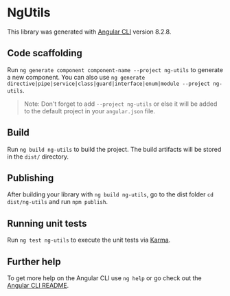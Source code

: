 # NgUtils

This library was generated with [Angular CLI](https://github.com/angular/angular-cli) version 8.2.8.

## Code scaffolding

Run `ng generate component component-name --project ng-utils` to generate a new component. You can also use `ng generate directive|pipe|service|class|guard|interface|enum|module --project ng-utils`.
> Note: Don't forget to add `--project ng-utils` or else it will be added to the default project in your `angular.json` file. 

## Build

Run `ng build ng-utils` to build the project. The build artifacts will be stored in the `dist/` directory.

## Publishing

After building your library with `ng build ng-utils`, go to the dist folder `cd dist/ng-utils` and run `npm publish`.

## Running unit tests

Run `ng test ng-utils` to execute the unit tests via [Karma](https://karma-runner.github.io).

## Further help

To get more help on the Angular CLI use `ng help` or go check out the [Angular CLI README](https://github.com/angular/angular-cli/blob/master/README.md).
